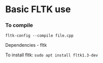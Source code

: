 # Basic FLTK use

### To compile
`fltk-config --compile file.cpp`

Dependencies - fltk

To install fltk:
`sudo apt install fltk1.3-dev`
